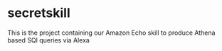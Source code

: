 # secretskill
This is the project containing our Amazon Echo skill to produce Athena based SQl queries via Alexa
